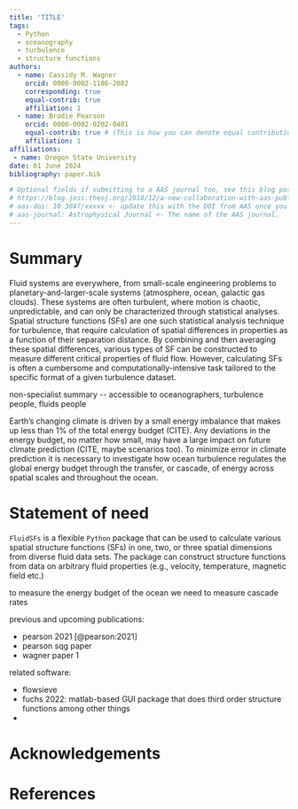 ```yaml
---
title: 'TITLE'
tags:
  - Python
  - oceanography
  - turbulence
  - structure functions
authors:
  - name: Cassidy M. Wagner
    orcid: 0000-0002-1186-2082
    corresponding: true
    equal-contrib: true
    affiliation: 1
  - name: Brodie Pearson
    orcid: 0000-0002-0202-0481
    equal-contrib: true # (This is how you can denote equal contributions between multiple authors)
    affiliation: 1
affiliations:
 - name: Oregon State University
date: 01 June 2024
bibliography: paper.bib

# Optional fields if submitting to a AAS journal too, see this blog post:
# https://blog.joss.theoj.org/2018/12/a-new-collaboration-with-aas-publishing
# aas-doi: 10.3847/xxxxx <- update this with the DOI from AAS once you know it.
# aas-journal: Astrophysical Journal <- The name of the AAS journal.
---
```


# Summary

Fluid systems are everywhere, from small-scale engineering problems to planetary-and-larger-scale systems (atmosphere, ocean, galactic gas clouds). These systems are often turbulent, where motion is chaotic, unpredictable, and can only be characterized through statistical analyses. Spatial structure functions (SFs) are one such statistical analysis technique for turbulence, that require calculation of spatial differences in properties as a function of their separation distance. By combining and then averaging these spatial differences, various types of SF can be constructed to measure different critical properties of fluid flow. However, calculating SFs is often a cumbersome and computationally-intensive task tailored to the specific format of a given turbulence dataset.    

non-specialist summary -- accessible to oceanographers, turbulence people, fluids people

<!--below: flesh this out more, i took it from the paper 1 draft word for word -->
Earth’s changing climate is driven by a small energy imbalance that makes up less than 1% of the total energy budget (CITE). Any deviations in the energy budget, no matter how small, may have a large impact on future climate prediction (CITE, maybe scenarios too). To minimize error in climate prediction it is necessary to investigate how ocean turbulence regulates the global energy budget through the transfer, or cascade, of energy across spatial scales and throughout the ocean. 

# Statement of need

``FluidSFs`` is a flexible ``Python`` package that can be used to calculate various spatial structure functions (SFs) in one, two, or three spatial dimensions from diverse fluid data sets. The package can construct structure functions from data on arbitrary fluid properties (e.g., velocity, temperature, magnetic field etc.)

to measure the energy budget of the ocean we need to measure cascade rates 

previous and upcoming publications:
* pearson 2021 [@pearson:2021]
* pearson sqg paper
* wagner paper 1

related software: 
* flowsieve
* fuchs 2022: matlab-based GUI package that does third order structure functions among other things
* 
# Acknowledgements

# References
